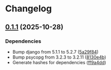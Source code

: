 # Changelog

## [0.1.1](https://github.com/City-of-Helsinki/tirehtoori/compare/tirehtoori-v0.1.0...tirehtoori-v0.1.1) (2025-10-28)


### Dependencies

* Bump django from 5.1.1 to 5.2.7 ([5a29f84](https://github.com/City-of-Helsinki/tirehtoori/commit/5a29f84aa57fe0c79d4837b1c8861192bdc0862f))
* Bump psycopg from 3.2.3 to 3.2.11 ([8130e4b](https://github.com/City-of-Helsinki/tirehtoori/commit/8130e4bf1f1c23019ed62a91d1d385f8e019b5ff))
* Generate hashes for dependencies ([ff9a4dd](https://github.com/City-of-Helsinki/tirehtoori/commit/ff9a4dd806b24a8d25182adbee1d5a08eea8832f))
